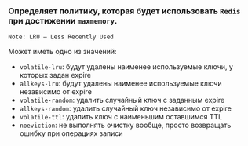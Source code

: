 ### Определяет политику, которая будет использовать `Redis` при достижении `maxmemory`.

`Note: LRU — Less Recently Used`

Может иметь одно из значений:

- `volatile-lru`: будут удалены наименее используемые ключи, у которых задан expire
- `allkeys-lru`: будут удалены наименее используемые ключи независимо от expire
- `volatile-random`: удалить случайный ключ с заданным expire
- `allkeys-random`: удалить случайный ключ независимо от expire
- `volatile-ttl`: удалить ключ с наименьшим оставшимся TTL
- `noeviction`: не выполнять очистку вообще, просто возвращать ошибку при операциях записи